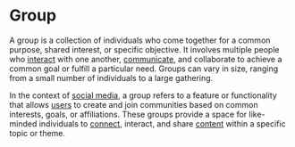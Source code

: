 # Group

A group is a collection of individuals who come together for a common purpose, shared interest, or specific objective. It involves multiple people who [interact](/docs/glossary/interaction) with one another, [communicate](/docs/glossary/communication), and collaborate to achieve a common goal or fulfill a particular need. Groups can vary in size, ranging from a small number of individuals to a large gathering.

In the context of [social media](/docs/glossary/social-media), a group refers to a feature or functionality that allows [users](/docs/glossary/user) to create and join communities based on common interests, goals, or affiliations. These groups provide a space for like-minded individuals to [connect](/docs/glossary/connection), interact, and share [content](/docs/glossary/content) within a specific topic or theme.